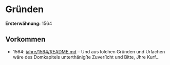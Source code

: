 # Gründen

**Ersterwähnung:** 1564

## Vorkommen
- 1564: [jahre/1564/README.md](../jahre/1564/README.md) – Und aus ſolchen
Gründen und Urſachen wäre des Domkapitels unterthänigſte
Zuverſicht und Bitte, Jhre Kurf...
